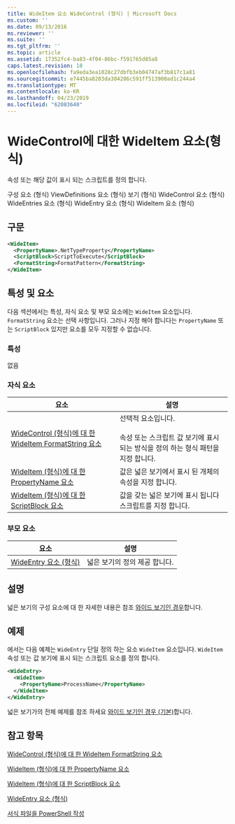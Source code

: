```yaml
---
title: WideItem 요소 WideControl (형식) | Microsoft Docs
ms.custom: ''
ms.date: 09/13/2016
ms.reviewer: ''
ms.suite: ''
ms.tgt_pltfrm: ''
ms.topic: article
ms.assetid: 17352fc4-ba83-4f04-86bc-f591765d85a8
caps.latest.revision: 18
ms.openlocfilehash: fa9eda3ea1028c27dbfb3eb04747af3b817c1a81
ms.sourcegitcommit: e7445ba8203da304286c591ff513900ad1c244a4
ms.translationtype: MT
ms.contentlocale: ko-KR
ms.lasthandoff: 04/23/2019
ms.locfileid: "62083640"
---
```

# <a name="wideitem-element-for-widecontrol-format"></a>WideControl에 대한 WideItem 요소(형식)

속성 또는 해당 값이 표시 되는 스크립트를 정의 합니다.

구성 요소 (형식) ViewDefinitions 요소 (형식) 보기 (형식) WideControl 요소 (형식) WideEntries 요소 (형식) WideEntry 요소 (형식) WideItem 요소 (형식)

## <a name="syntax"></a>구문

```xml
<WideItem>
  <PropertyName>.NetTypeProperty</PropertyName>
  <ScriptBlock>ScriptToExecute</ScriptBlock>
  <FormatString>FormatPattern</FormatString>
</WideItem>
```

## <a name="attributes-and-elements"></a>특성 및 요소

다음 섹션에서는 특성, 자식 요소 및 부모 요소에는 `WideItem` 요소입니다. `FormatString` 요소는 선택 사항입니다. 그러나 지정 해야 합니다는 `PropertyName` 또는 `ScriptBlock` 있지만 요소를 모두 지정할 수 없습니다.

### <a name="attributes"></a>특성

없음

### <a name="child-elements"></a>자식 요소

|요소|설명|
|-------------|-----------------|
|[WideControl (형식)에 대 한 WideItem FormatString 요소](./formatstring-element-for-wideitem-for-widecontrol-format.md)|선택적 요소입니다.<br /><br /> 속성 또는 스크립트 값 보기에 표시 되는 방식을 정의 하는 형식 패턴을 지정 합니다.|
|[WideItem (형식)에 대 한 PropertyName 요소](./propertyname-element-for-wideitem-for-widecontrol-format.md)|값은 넓은 보기에서 표시 된 개체의 속성을 지정 합니다.|
|[WideItem (형식)에 대 한 ScriptBlock 요소](./scriptblock-element-for-wideitem-for-widecontrol-format.md)|값을 갖는 넓은 보기에 표시 됩니다 스크립트를 지정 합니다.|

### <a name="parent-elements"></a>부모 요소

|요소|설명|
|-------------|-----------------|
|[WideEntry 요소 (형식)](./wideentry-element-for-widecontrol-format.md)|넓은 보기의 정의 제공 합니다.|

## <a name="remarks"></a>설명

넓은 보기의 구성 요소에 대 한 자세한 내용은 참조 [와이드 보기인 경우](./creating-a-wide-view.md)합니다.

## <a name="example"></a>예제

에서는 다음 예제는 `WideEntry` 단일 정의 하는 요소 `WideItem` 요소입니다. `WideItem` 속성 또는 값 보기에 표시 되는 스크립트 요소를 정의 합니다.

```xml
<WideEntry>
  <WideItem>
    <PropertyName>ProcessName</PropertyName>
  </WideItem>
</WideEntry>
```

넓은 보기가의 전체 예제를 참조 하세요 [와이드 보기인 경우 (기본)](./wide-view-basic.md)합니다.

## <a name="see-also"></a>참고 항목

[WideControl (형식)에 대 한 WideItem FormatString 요소](./formatstring-element-for-wideitem-for-widecontrol-format.md)

[WideItem (형식)에 대 한 PropertyName 요소](./propertyname-element-for-wideitem-for-widecontrol-format.md)

[WideItem (형식)에 대 한 ScriptBlock 요소](./scriptblock-element-for-wideitem-for-widecontrol-format.md)

[WideEntry 요소 (형식)](./wideentry-element-for-widecontrol-format.md)

[서식 파일을 PowerShell 작성](./writing-a-powershell-formatting-file.md)

